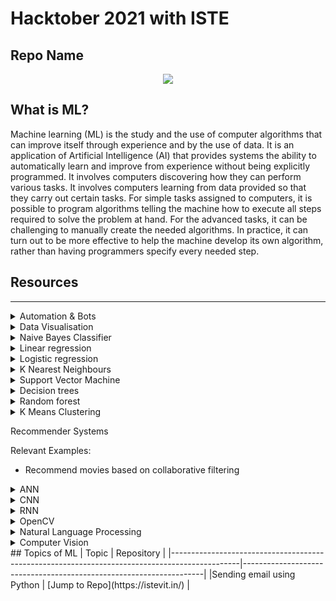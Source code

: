 <h1>
  Hacktober 2021 with ISTE
</h1>

<h2>
  Repo Name
</h2>

<p align="center">
<img src="https://github.com/Tirth22/Temp/blob/main/5e0c09805d04718512864363ab3f0d78.gif">
</p>


## What is ML?
Machine learning (ML) is the study and the use of computer algorithms that can improve itself through experience and by the use of data. It is an application of Artificial Intelligence (AI) that provides systems the ability to automatically learn and improve from experience without being explicitly programmed. It involves computers discovering how they can perform various tasks. It involves computers learning from data provided so that they carry out certain tasks. For simple tasks assigned to computers, it is possible to program algorithms telling the machine how to execute all steps required to solve the problem at hand. For the advanced tasks, it can be challenging to manually create the needed algorithms. In practice, it can turn out to be more effective to help the machine develop its own algorithm, rather than having programmers specify every needed step.

## Resources

---
<details>
<summary>Automation & Bots</summary>
<br>



Relevant Examples:

* Sending email using python
* Linkedin Bots

 </details>

<details>
  
<summary>Data Visualisation</summary>
<br>

Relevant Examples:

* Covid data visualisation
</details>

<details>
<summary>Naive Bayes Classifier</summary>
<br>


Relevant Examples:

* Given the weather conditions, each tuple classifies the conditions as fit(“Yes”) or unfit(“No”) for plaing golf.
 </details>

<details>
<summary>Linear regression</summary>
<br>

Relevant Examples:

* Air Quality Prediction
</details>

<details>
<summary>Logistic regression</summary>
<br>



Relevant Examples:

* Diabeties Classification using Logistic regression
</details>
  
<details>
  
<summary>K Nearest Neighbours</summary>
<br>

Relevant Examples:
 
* Face recognition using haarcascades and KNN
  
</details>

<details>
  
<summary>Support Vector Machine </summary>
<br>
  

Relevant Examples:

* SVM for identifying the classification of genes given genes dataset

 </details>

<details>
  
<summary>Decision trees </summary>
<br>
  

Relevant Examples:

* Predict the surviours left and evaluation metrics using the Titanic dataset.

</details>

<details>
  
<summary>Random forest </summary>
<br>


Relevant Examples:

* Predict the surviours left and evaluation metrics using the Titanic dataset.

  </details>

<details>
  
<summary>K Means Clustering
 </summary>
<br>


Relevant Examples:

* Dominant color detection

  </details>
Recommender Systems

Relevant Examples:

* Recommend movies based on collaborative filtering 

<details>
  
<summary>ANN</summary>
<br>

Relevant Examples:

* Predict the label of the input image of MNIST Digits and show the evaluation metrics of the model used.

</details>

<details>
  
<summary>CNN</summary>
<br>
  
Relevant Examples:

* Predict the label of the input image of Fashion MNIST  and show the evaluation metrics of the model used
* Cat vs Dog Classifier
* Hand Gesture Recognition

</details>

<details>
  
<summary>RNN</summary>
<br>


Relevant Examples:

* Time Series Predictions using RNN.

  </details>
<details>
  
<summary>OpenCV</summary>
<br>

Relevant Examples:

* Mask Detection using Haarcascades and opencv.
</details>
<details>
  
<summary>Natural Language Processing </summary>
<br>


Relevant Examples:

* Text rank algortihm to find the most important keywords in a paragraph
</details>
<details>
  
<summary>Computer Vision </summary>
<br>



Relevant Examples:

* Optical Character Recognition
</details>
## Topics of ML
| Topic                                                                                         |                                 Repository                         |
|-----------------------------------------------------------------------------------------------|--------------------------------------------------------------------|
|Sending email using Python                                                                     | [Jump to Repo](https://istevit.in/)                                |


